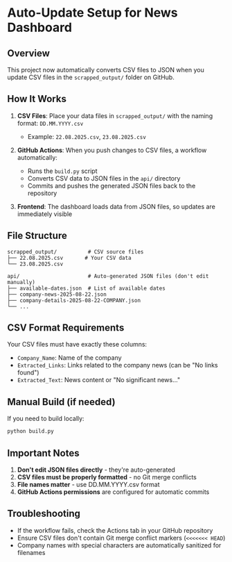 # Auto-Update Setup for News Dashboard

## Overview
This project now automatically converts CSV files to JSON when you update CSV files in the `scrapped_output/` folder on GitHub.

## How It Works

1. **CSV Files**: Place your data files in `scrapped_output/` with the naming format: `DD.MM.YYYY.csv`
   - Example: `22.08.2025.csv`, `23.08.2025.csv`

2. **GitHub Actions**: When you push changes to CSV files, a workflow automatically:
   - Runs the `build.py` script
   - Converts CSV data to JSON files in the `api/` directory
   - Commits and pushes the generated JSON files back to the repository

3. **Frontend**: The dashboard loads data from JSON files, so updates are immediately visible

## File Structure

```
scrapped_output/          # CSV source files
├── 22.08.2025.csv       # Your CSV data
└── 23.08.2025.csv

api/                      # Auto-generated JSON files (don't edit manually)
├── available-dates.json  # List of available dates
├── company-news-2025-08-22.json
├── company-details-2025-08-22-COMPANY.json
└── ...
```

## CSV Format Requirements

Your CSV files must have exactly these columns:
- `Company_Name`: Name of the company
- `Extracted_Links`: Links related to the company news (can be "No links found")
- `Extracted_Text`: News content or "No significant news..."

## Manual Build (if needed)

If you need to build locally:
```bash
python build.py
```

## Important Notes

1. **Don't edit JSON files directly** - they're auto-generated
2. **CSV files must be properly formatted** - no Git merge conflicts
3. **File names matter** - use DD.MM.YYYY.csv format
4. **GitHub Actions permissions** are configured for automatic commits

## Troubleshooting

- If the workflow fails, check the Actions tab in your GitHub repository
- Ensure CSV files don't contain Git merge conflict markers (`<<<<<<< HEAD`)
- Company names with special characters are automatically sanitized for filenames